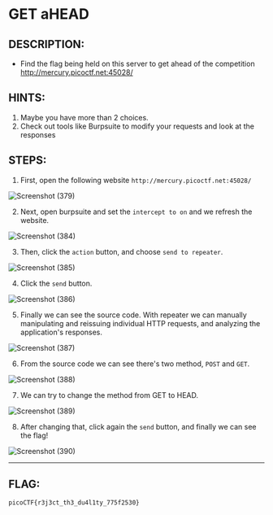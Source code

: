 # GET aHEAD
## DESCRIPTION:
- Find the flag being held on this server to get ahead of the competition http://mercury.picoctf.net:45028/

## HINTS:
1. Maybe you have more than 2 choices.
2. Check out tools like Burpsuite to modify your requests and look at the responses

## STEPS:

1. First, open the following website `http://mercury.picoctf.net:45028/`

![Screenshot (379)](https://user-images.githubusercontent.com/98648342/170867694-f055b689-af7f-412b-89b2-81eeca34cf60.png)

2. Next, open burpsuite and set the `intercept to on` and we refresh the website.

![Screenshot (384)](https://user-images.githubusercontent.com/98648342/170867754-a8556bb9-fecd-42b4-89ce-e43d592d9378.png)

3. Then, click the `action` button, and choose `send to repeater`.

![Screenshot (385)](https://user-images.githubusercontent.com/98648342/170867902-c14bb974-7dfb-40da-a511-300dafbfc200.png)

4. Click the `send` button.

![Screenshot (386)](https://user-images.githubusercontent.com/98648342/170867919-ab18e8a6-416c-4a78-a5da-6bd4733c84e6.png)

5. Finally we can see the source code. With repeater we can manually manipulating and reissuing individual HTTP requests, and analyzing the application's responses.

![Screenshot (387)](https://user-images.githubusercontent.com/98648342/170867983-c468bf5a-16e3-4c75-8e5d-9057e8cdde7b.png)

6. From the source code we can see there's two method, `POST` and `GET`.

![Screenshot (388)](https://user-images.githubusercontent.com/98648342/170868047-719ad1e0-0b8a-478c-b929-f9c385cab40e.png)

7. We can try to change the method from GET to HEAD.

![Screenshot (389)](https://user-images.githubusercontent.com/98648342/170868093-0211a3d8-9c05-4e65-b2a7-2052e3265b5d.png)

8. After changing that, click again the `send` button, and finally we can see the flag!

![Screenshot (390)](https://user-images.githubusercontent.com/98648342/170868113-e1759627-4235-445e-bd86-7ec21b5e53df.png)


---

## FLAG:
```
picoCTF{r3j3ct_th3_du4l1ty_775f2530}
```
